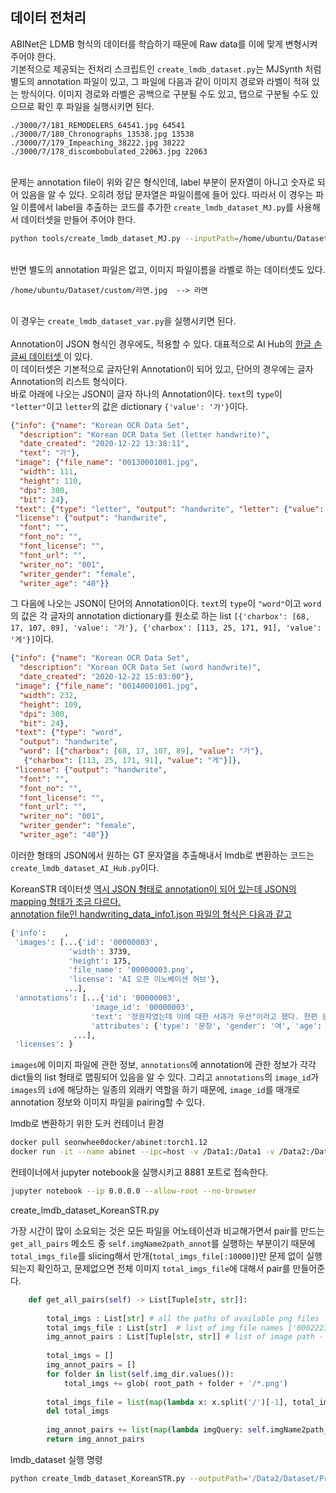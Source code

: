 ## 데이터 전처리  
  
ABINet은 LDMB 형식의 데이터를 학습하기 때문에 Raw data를 이에 맞게 변형시켜주어야 한다.<br>
기본적으로 제공되는 전처리 스크립트인 `create_lmdb_dataset.py`는 MJSynth 처럼 별도의 annotation 파일이 있고, 그 파일에 다음과 같이 이미지 경로와 라벨이 적혀 있는 방식이다. 이미지 경로와 라벨은 공백으로 구분될 수도 있고, 탭으로 구분될 수도 있으므로 확인 후 파일을 실행시키면 된다.<br>

```
./3000/7/181_REMODELERS_64541.jpg 64541
./3000/7/180_Chronographs_13538.jpg 13538
./3000/7/179_Impeaching_38222.jpg 38222
./3000/7/178_discombobulated_22063.jpg 22063
```
<br>
문제는 annotation file이 위와 같은 형식인데, label 부분이 문자열이 아니고 숫자로 되어 있음을 알 수 있다. 오히려 정답 문자열은 파일이름에 들어 있다. 따라서 이 경우는 파일 이름에서 label을 추출하는 코드를 추가한 <code>create_lmdb_dataset_MJ.py</code>를 사용해서 데이터셋을 만들어 주어야 한다.
<br>  

```bash
python tools/create_lmdb_dataset_MJ.py --inputPath=/home/ubuntu/Dataset/text_recognition/Korean/mjsynth --outputPath=/home/ubuntu/Playground/ABINet/data/training/MJ/MJ_test --gtFile=/home/ubuntu/Dataset/text_recognition/Korean/mjsynth/annotation_test.txt  
```
<br>  
반면 별도의 annotation 파일은 없고, 이미지 파일이름을 라벨로 하는 데이터셋도 있다.<br>   

```
/home/ubuntu/Dataset/custom/라면.jpg  --> 라면
```
<br>
이 경우는 <code>create_lmdb_dataset_var.py</code>을 실행시키면 된다.
<br>
<br>
Annotation이 JSON 형식인 경우에도, 적용할 수 있다. 대표적으로 AI Hub의 <a href=https://aihub.or.kr/aidata/33987> 한글 손글씨 데이터셋 </a>이 있다.<br>
이 데이터셋은 기본적으로 글자단위 Annotation이 되어 있고, 단어의 경우에는 글자 Annotation의 리스트 형식이다.<br>
바로 아래에 나오는 JSON이 글자 하나의 Annotation이다. <code>text</code>의 <code>type</code>이 <code>"letter"</code>이고 <code>letter</code>의 값은 dictionary <code>{'value': '가'}</code>이다.<br>



```json
{"info": {"name": "Korean OCR Data Set",
  "description": "Korean OCR Data Set (letter handwrite)",
  "date_created": "2020-12-22 13:38:11",
  "text": "가"},
 "image": {"file_name": "00130001001.jpg",
  "width": 111,
  "height": 110,
  "dpi": 300,
  "bit": 24},
 "text": {"type": "letter", "output": "handwrite", "letter": {"value": "가"}},
 "license": {"output": "handwrite",
  "font": "",
  "font_no": "",
  "font_license": "",
  "font_url": "",
  "writer_no": "001",
  "writer_gender": "female",
  "writer_age": "40"}}
```  

그 다음에 나오는 JSON이 단어의 Annotation이다. <code>text</code>의 <code>type</code>이 <code>"word"</code>이고 <code>word</code>의 값은 각 글자의 annotation dictionary를 원소로 하는 list <code>[{'charbox': [68, 17, 107, 89], 'value': '가'}, {'charbox': [113, 25, 171, 91], 'value': '게'}]</code>이다.<br>

```json
{"info": {"name": "Korean OCR Data Set",
  "description": "Korean OCR Data Set (word handwrite)",
  "date_created": "2020-12-22 15:03:00"},
 "image": {"file_name": "00140001001.jpg",
  "width": 232,
  "height": 109,
  "dpi": 300,
  "bit": 24},
 "text": {"type": "word",
  "output": "handwrite",
  "word": [{"charbox": [68, 17, 107, 89], "value": "가"},
   {"charbox": [113, 25, 171, 91], "value": "게"}]},
 "license": {"output": "handwrite",
  "font": "",
  "font_no": "",
  "font_license": "",
  "font_url": "",
  "writer_no": "001",
  "writer_gender": "female",
  "writer_age": "40"}}
```  

이러한 형태의 JSON에서 원하는 GT 문자열을 추출해내서 lmdb로 변환하는 코드는 <code>create_lmdb_dataset_AI_Hub.py</code>이다.<br>
  
  
KoreanSTR 데이터셋 <a href=https://aihub.or.kr/aidata/133> 역시 JSON 형태로 annotation이 되어 있는데 JSON의 mapping 형태가 조금 다르다.<br>
annotation file인 handwriting_data_info1.json 파일의 형식은 다음과 같고

```bash
{'info':    , 
 'images': [...{'id': '00000003',
             'width': 3739,
             'height': 175,
             'file_name': '00000003.png',
             'license': 'AI 오픈 이노베이션 허브'},
            ...], 
 'annotations': [...{'id': '00000003',
                  'image_id': '00000003',
                  'text': '정권자였는데 이에 대한 사과가 우선"이라고 했다. 한편 문 후보와 김',
                  'attributes': {'type': '문장', 'gender': '여', 'age': '28', 'job': '직장인'}},
              ...], 
 'licenses': }
```

`images`에 이미지 파일에 관한 정보, `annotations`에 annotation에 관한 정보가 각각 dict들의 list 형태로 맵핑되어 있음을 알 수 있다. 그리고 `annotations`의 `image_id`가 `images`의 `id`에 해당하는 일종의 외래키 역할을 하기 때문에, `image_id`를 매개로 annotation 정보와 이미지 파일을 pairing할 수 있다.

lmdb로 변환하기 위한 도커 컨테이너 환경

```bash
docker pull seonwhee0docker/abinet:torch1.12
docker run -it --name abinet --ipc=host -v /Data1:/Data1 -v /Data2:/Data2 -v $(pwd)/ABINet:/app -p 8881:8888 seonwhee0docker/abinet:torch1.12 /bin/bash
```

컨테이너에서 jupyter notebook을 실행시키고 8881 포트로 접속한다.  

```bash
jupyter notebook --ip 0.0.0.0 --allow-root --no-browser
```
  
create_lmdb_dataset_KoreanSTR.py  
  
가장 시간이 많이 소요되는 것은 모든 파일을 어노테이션과 비교해가면서 pair를 만드는 `get_all_pairs` 메소드 중 `self.imgName2path_annot`를 실행하는 부분이기 때문에 `total_imgs_file`를 slicing해서 만개(`total_imgs_file[:10000]`)만 문제 없이 실행되는지 확인하고, 문제없으면 전체 이미지 `total_imgs_file`에 대해서 pair를 만들어준다.  

```python
    def get_all_pairs(self) -> List[Tuple[str, str]]:
        
        total_imgs : List[str] # all the paths of available png files
        total_imgs_file : List[str]  # list of img file names ['00022234.png', '00000011.png', ..]
        img_annot_pairs : List[Tuple[str, str]] # list of image path - annotation pairs  [('/Data2/Dataset/KoreanSTR/1_syllable/00022234.png', '몜'), ...]
        
        total_imgs = []
        img_annot_pairs = []
        for folder in list(self.img_dir.values()):
            total_imgs += glob( root_path + folder + '/*.png')
            
        total_imgs_file = list(map(lambda x: x.split('/')[-1], total_imgs))
        del total_imgs
        
        img_annot_pairs += list(map(lambda imgQuery: self.imgName2path_annot(imgQuery), total_imgs_file[:10000]))  ## 실행되는지 확인하기 위해 100개만
        return img_annot_pairs
```
  
lmdb_dataset 실행 명령  

```bash
python create_lmdb_dataset_KoreanSTR.py --outputPath='/Data2/Dataset/Preproc/ABINet/'
```
